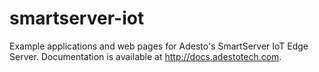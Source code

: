 # smartserver-iot
Example applications and web pages for Adesto's SmartServer IoT Edge Server.  Documentation is available at http://docs.adestotech.com.
